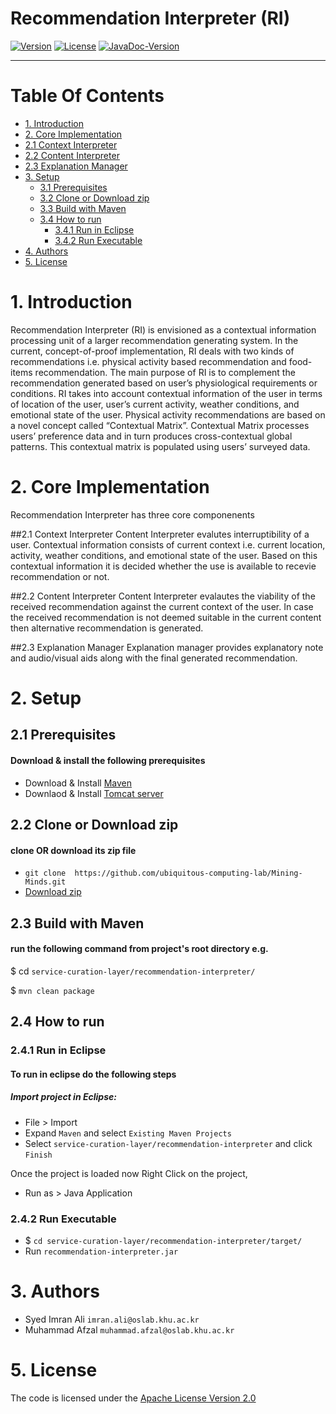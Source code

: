 # Recommendation Interpreter (RI)
[![Version](https://img.shields.io/badge/mining%20minds-version%202.5-green.svg)](http://www.miningminds.re.kr/english/)
[![License](https://img.shields.io/badge/Apache%20License%20-Version%202.0-yellowgreen.svg)](https://www.apache.org/licenses/LICENSE-2.0)
[![JavaDoc-Version](https://img.shields.io/badge/JavaDoc-Version%202.5-green.svg)](https://ubiquitous-computing-lab.github.io/Mining-Minds/doc/scl-doc/ri/doc/index.html)

--------------------------

# Table Of Contents
- [1. Introduction](#1-introduction)
- [2. Core Implementation](#2-core-implementation)
 - [2.1 Context Interpreter](#2.1-context-interpreter)
  - [2.2 Content Interpreter](#2.2-content-interpreter)
  - [2.3 Explanation Manager](#3.3-explanation-manager)
- [3. Setup](#3-setup)
  - [3.1 Prerequisites](#3.1-prerequisites)
  - [3.2 Clone or Download zip](#3.2-clone-or-download-zip)
  - [3.3 Build with Maven](#3.3-build-with-maven)
  - [3.4 How to run](#3.4-how-to-run)
    - [3.4.1 Run in Eclipse](#3.4.1-run-in-eclipse)
    - [3.4.2 Run Executable](#3.4.2-run-executable)
- [4. Authors](#4-author)
- [5. License](#5-license)
  
# 1. Introduction

Recommendation Interpreter (RI) is envisioned as a contextual information processing unit of a larger recommendation generating system. In the current, concept-of-proof implementation, RI deals with two kinds of recommendations i.e. physical activity based recommendation and food-items recommendation. The main purpose of RI is to complement the recommendation generated based on user’s physiological requirements or conditions. RI takes into account contextual information of the user in terms of location of the user, user’s current activity, weather conditions, and emotional state of the user. Physical activity recommendations are based on a novel concept called “Contextual Matrix”. Contextual Matrix processes users’ preference data and in turn produces cross-contextual global patterns. This contextual matrix is populated using users’ surveyed data.

# 2. Core Implementation

Recommendation Interpreter has three core componenents

##2.1 Context Interpreter
Content Interpreter evalutes interruptibility of a user. Contextual information consists of current context i.e. current location, activity, weather conditions, and emotional state of the user. Based on this contextual information it is decided whether the use is available to recevie recommendation or not.

##2.2 Content Interpreter
Content Interpreter evalautes the viability of the received recommendation against the current context of the user. In case the received recommendation is not deemed suitable in the current content then alternative recommendation is generated.

##2.3 Explanation Manager
Explanation manager provides explanatory note and audio/visual aids along with the final generated recommendation.

# 2. Setup
## 2.1 Prerequisites
#### Download & install the following prerequisites
- Download & Install [Maven](https://www.apache.org/dyn/closer.cgi)
- Downlaod & Install [Tomcat server](http://tomcat.apache.org/)

## 2.2 Clone or Download zip
#### clone OR download its zip file
* `git clone  https://github.com/ubiquitous-computing-lab/Mining-Minds.git`
* [Download zip](https://github.com/ubiquitous-computing-lab/Mining-Minds/archive/master.zip)

## 2.3 Build with Maven
#### run the following command from project's root directory e.g.
$ cd `service-curation-layer/recommendation-interpreter/`

$ `mvn clean package`

## 2.4 How to run
### 2.4.1 Run in Eclipse
#### To run in eclipse do the following steps
##### Import project in Eclipse:
* File > Import 
* Expand `Maven` and select `Existing Maven Projects` 
* Select `service-curation-layer/recommendation-interpreter` and click `Finish`

Once the project is loaded now Right Click on the project, 
* Run as > Java Application

### 2.4.2 Run Executable
* $ `cd service-curation-layer/recommendation-interpreter/target/` 
* Run `recommendation-interpreter.jar`

# 3. Authors
- Syed Imran Ali  `imran.ali@oslab.khu.ac.kr`
- Muhammad Afzal `muhammad.afzal@oslab.khu.ac.kr`

# 5. License
The code is licensed under the [Apache License Version 2.0](http://www.apache.org/licenses/LICENSE-2.0)
